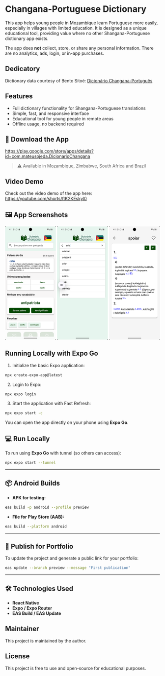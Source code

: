# Changana-Portuguese Dictionary

This app helps young people in Mozambique learn Portuguese more easily, especially in villages with limited education. It is designed as a unique educational tool, providing value where no other Shangana-Portuguese dictionary app exists.

The app does **not** collect, store, or share any personal information. There are no analytics, ads, login, or in-app purchases.

## Dedicatory

Dictionary data courtesy of Bento Sitoé:
[Dicionário Changana-Português](https://books.google.com.br/books/about/Dicion%C3%A1rio_Changana_Portugu%C3%AAs.html?id=HacaAQAAIAAJ&redir_esc=y)

## Features

-   Full dictionary functionality for Shangana-Portuguese translations
-   Simple, fast, and responsive interface
-   Educational tool for young people in remote areas
-   Offline usage, no backend required

## 🔗 Download the App

https://play.google.com/store/apps/details?id=com.mateusojeda.DicionarioChangana

> ⚠️ Available in Mozambique, Zimbabwe, South Africa and Brazil

## Video Demo

Check out the video demo of the app here:
https://youtube.com/shorts/ftK2KEskyl0

## 🖼️ App Screenshots

![App Screenshots](./assets/Screenshots.png)

## Running Locally with Expo Go

1. Initialize the basic Expo application:

```bash
npx create-expo-app@latest
```

2. Login to Expo:

```bash
npx expo login
```

3. Start the application with Fast Refresh:

```bash
npx expo start -c
```

You can open the app directly on your phone using **Expo Go**.

## 💻 Run Locally

To run using **Expo Go** with tunnel (so others can access):

```bash
npx expo start --tunnel
```

---

## 📦 Android Builds

-   **APK for testing:**

```bash
eas build -p android --profile preview
```

-   **File for Play Store (AAB):**

```bash
eas build --platform android
```

---

## 🚀 Publish for Portfolio

To update the project and generate a public link for your portfolio:

```bash
eas update --branch preview --message "First publication"
```

---

## 🛠️ Technologies Used

-   **React Native**
-   **Expo / Expo Router**
-   **EAS Build / EAS Update**

## Maintainer

This project is maintained by the author.

## License

This project is free to use and open-source for educational purposes.
